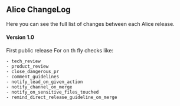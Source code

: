 ## Alice ChangeLog

Here you can see the full list of changes between each Alice release.



#### Version 1.0
First public release
For on th fly checks like:

    - tech_review
    - product_review
    - close_dangerous_pr
    - comment_guidelines
    - notify_lead_on_given_action
    - notify_channel_on_merge
    - notify_on_sensitive_files_touched
    - remind_direct_release_guideline_on_merge



